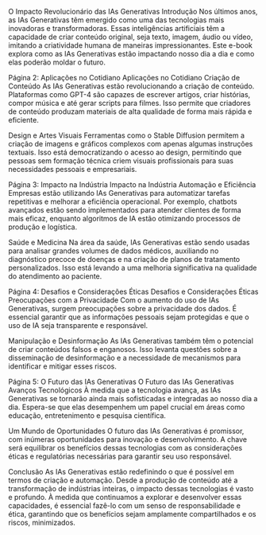 O Impacto Revolucionário das IAs Generativas
Introdução
Nos últimos anos, as IAs Generativas têm emergido como uma das tecnologias mais inovadoras e transformadoras. Essas inteligências artificiais têm a capacidade de criar conteúdo original, seja texto, imagem, áudio ou vídeo, imitando a criatividade humana de maneiras impressionantes. Este e-book explora como as IAs Generativas estão impactando nosso dia a dia e como elas poderão moldar o futuro.

Página 2: Aplicações no Cotidiano
Aplicações no Cotidiano
Criação de Conteúdo
As IAs Generativas estão revolucionando a criação de conteúdo. Plataformas como GPT-4 são capazes de escrever artigos, criar histórias, compor música e até gerar scripts para filmes. Isso permite que criadores de conteúdo produzam materiais de alta qualidade de forma mais rápida e eficiente.

Design e Artes Visuais
Ferramentas como o Stable Diffusion permitem a criação de imagens e gráficos complexos com apenas algumas instruções textuais. Isso está democratizando o acesso ao design, permitindo que pessoas sem formação técnica criem visuais profissionais para suas necessidades pessoais e empresariais.

Página 3: Impacto na Indústria
Impacto na Indústria
Automação e Eficiência
Empresas estão utilizando IAs Generativas para automatizar tarefas repetitivas e melhorar a eficiência operacional. Por exemplo, chatbots avançados estão sendo implementados para atender clientes de forma mais eficaz, enquanto algoritmos de IA estão otimizando processos de produção e logística.

Saúde e Medicina
Na área da saúde, IAs Generativas estão sendo usadas para analisar grandes volumes de dados médicos, auxiliando no diagnóstico precoce de doenças e na criação de planos de tratamento personalizados. Isso está levando a uma melhoria significativa na qualidade do atendimento ao paciente.

Página 4: Desafios e Considerações Éticas
Desafios e Considerações Éticas
Preocupações com a Privacidade
Com o aumento do uso de IAs Generativas, surgem preocupações sobre a privacidade dos dados. É essencial garantir que as informações pessoais sejam protegidas e que o uso de IA seja transparente e responsável.

Manipulação e Desinformação
As IAs Generativas também têm o potencial de criar conteúdos falsos e enganosos. Isso levanta questões sobre a disseminação de desinformação e a necessidade de mecanismos para identificar e mitigar esses riscos.

Página 5: O Futuro das IAs Generativas
O Futuro das IAs Generativas
Avanços Tecnológicos
À medida que a tecnologia avança, as IAs Generativas se tornarão ainda mais sofisticadas e integradas ao nosso dia a dia. Espera-se que elas desempenhem um papel crucial em áreas como educação, entretenimento e pesquisa científica.

Um Mundo de Oportunidades
O futuro das IAs Generativas é promissor, com inúmeras oportunidades para inovação e desenvolvimento. A chave será equilibrar os benefícios dessas tecnologias com as considerações éticas e regulatórias necessárias para garantir seu uso responsável.

Conclusão
As IAs Generativas estão redefinindo o que é possível em termos de criação e automação. Desde a produção de conteúdo até a transformação de indústrias inteiras, o impacto dessas tecnologias é vasto e profundo. À medida que continuamos a explorar e desenvolver essas capacidades, é essencial fazê-lo com um senso de responsabilidade e ética, garantindo que os benefícios sejam amplamente compartilhados e os riscos, minimizados.
